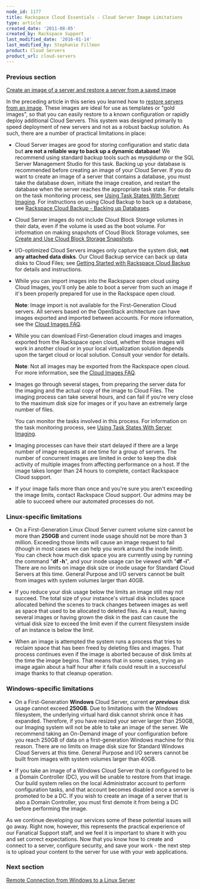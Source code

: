 ```yaml
---
node_id: 1177
title: Rackspace Cloud Essentials - Cloud Server Image Limitations
type: article
created_date: '2011-08-05'
created_by: Rackspace Support
last_modified_date: '2016-01-14'
last_modified_by: Stephanie Fillmon
product: Cloud Servers
product_url: cloud-servers
---
```


### Previous section

[Create an image of a server and restore a server from a saved image](/how-to//how-to/create-an-image-of-a-server-and-restore-a-server-from-a-saved-image)

In the preceding article in this series you learned how to [restore servers from an image](/how-to/create-an-image-of-a-server-and-restore-a-server-from-a-saved-image).
These images are ideal for use as templates or "gold images", so that
you can easily restore to a known configuration or rapidly deploy
additional Cloud Servers. This system was designed primarily to speed
deployment of new servers and not as a robust backup solution. As such,
there are a number of practical limitations in place:

-   Cloud Server images are good for storing configuration and static
    data but **are not a reliable way to back up a dynamic database!**
    We recommend using standard backup tools such as mysqldump or the
    SQL Server Management Studio for this task. Backing up your database
    is recommended before creating an image of your Cloud Server. If you
    do want to create an image of a server that contains a database, you
    must take the database down, initiate the image creation, and
    restart the database when the server reaches the appropriate
    task state. For details on the task monitoring process, see [Using Task States With Server Imaging](/how-to/using-task-states-with-server-imaging).
    For instructions on using Cloud Backup to back up a database,
    see [Rackspace Cloud Backup - Backing up Databases](/how-to/rackspace-cloud-backup-backing-up-databases).

-   Cloud Server images do not include Cloud Block Storage volumes in
    their data, even if the volume is used as the boot volume.  For
    information on making snapshots of Cloud Block Storage volumes,
    see [Create and Use Cloud Block Storage Snapshots](/how-to/create-and-use-cloud-block-storage-snapshots).

-   I/O-optimized Cloud Servers images only capture the system
    disk, **not any attached data disks**. Our Cloud Backup service can
    back up data disks to Cloud Files; see [Getting Started with Rackspace Cloud Backup](/how-to/cloud-backup)
    for details and instructions.

-   While you can import images into the Rackspace open cloud using
    Cloud Images, you'll only be able to boot a server from such an
    image if it's been properly prepared for use in the Rackspace
    open cloud.

    **Note**: Image import is not available for the First-Generation
    Cloud servers. All servers based on the OpenStack architecture can
    have images exported and imported between accounts. For more
    information, see the [Cloud Images FAQ](/how-to/cloud-images-faq).

-   While you can download First-Generation cloud images and images
    exported from the Rackspace open cloud, whether those images will
    work in another cloud or in your local virtualization solution
    depends upon the target cloud or local solution.  Consult your
    vendor for details.

    **Note**: Not all images may be exported from the Rackspace open
    cloud.  For more information, see the [Cloud Images FAQ](/how-to/cloud-images-faq).

-   Images go through several stages, from preparing the server data for
    the imaging and the actual copy of the image to Cloud Files. The
    imaging process can take several hours, and can fail if you're very
    close to the maximum disk size for images or if you have an
    extremely large number of files.

    You can monitor the tasks involved in this process. For information
    on the task monitoring process, see [Using Task States With Server Imaging](/how-to/using-task-states-with-server-imaging).

-   Imaging processes can have their start delayed if there are a large
    number of image requests at one time for a group of servers. The
    number of concurrent images are limited in order to keep the disk
    activity of multiple images from affecting performance on a host. If
    the image takes longer than 24 hours to complete, contact Rackspace
    Cloud support.

-   If your image fails more than once and you're sure you aren't
    exceeding the image limits, contact Rackspace Cloud support. Our
    admins may be able to succeed where our automated processes do not.

### Linux-specific limitations

-   On a First-Generation Linux Cloud Server current volume size cannot
    be more than **250GB** and current inode usage should not be more
    than 3 million. Exceeding those limits will cause an image request
    to fail (though in most cases we can help you work around the
    inode limit). You can check how much disk space you are currently
    using by running the command "**df -h**", and your inode usage can
    be viewed with "**df -i**". There are no limits on image disk size
    or inode usage for Standard Cloud Servers at this time. General
    Purpose and I/O servers cannot be built from images with system
    volumes larger than 40GB.

-   If you reduce your disk usage below the limits an image still may
    not succeed. The total size of your instance's virtual disk includes
    space allocated behind the scenes to track changes between images as
    well as space that used to be allocated to deleted files. As a
    result, having several images or having grown the disk in the past
    can cause the virtual disk size to exceed the limit even if the
    current filesystem inside of an instance is below the limit.

-   When an image is attempted the system runs a process that tries to
    reclaim space that has been freed by deleting files and images. That
    process continues even if the image is aborted because of disk
    limits at the time the image begins. That means that in some cases,
    trying an image again about a half hour after it fails could result
    in a successful image thanks to that cleanup operation.

### Windows-specific limitations

-   On a First-Generation **Windows** Cloud Server, current ***or
    previous*** disk usage cannot exceed **250GB**. Due to limitations
    with the Windows filesystem, the underlying virtual hard disk cannot
    shrink once it has expanded. Therefore, if you have resized your
    server larger than 250GB, our Imaging system will not be able to
    take an image of the server. We recommend taking an On-Demand image
    of your configuration before you reach 250GB of data on a
    first-generation Windows machine for this reason.  There are no
    limits on image disk size for Standard Windows Cloud Servers at this
    time. General Purpose and I/O servers cannot be built from images
    with system volumes larger than 40GB.

-   If you take an image of a Windows Cloud Server that is configured to
    be a Domain Controller (DC), you will be unable to restore from
    that image. Our build system relies on the local Administrator
    account to perform configuration tasks, and that account becomes
    disabled once a server is promoted to be a DC. If you wish to create
    an image of a server that is also a Domain Controller, you must
    first demote it from being a DC before performing the image.

As we continue developing our services some of these potential issues
will go away. Right now, however, this represents the practical
experience of our Fanatical Support staff, and we feel it is important
to share it with you and set correct expectations. Now that you know how
to create and connect to a server, configure security, and save your
work - the next step is to upload your content to the server for use
with your web applications.

### Next section

[Remote Connection from Windows to a Linux Server](/how-to/connecting-to-linux-from-windows-by-using-putty)
